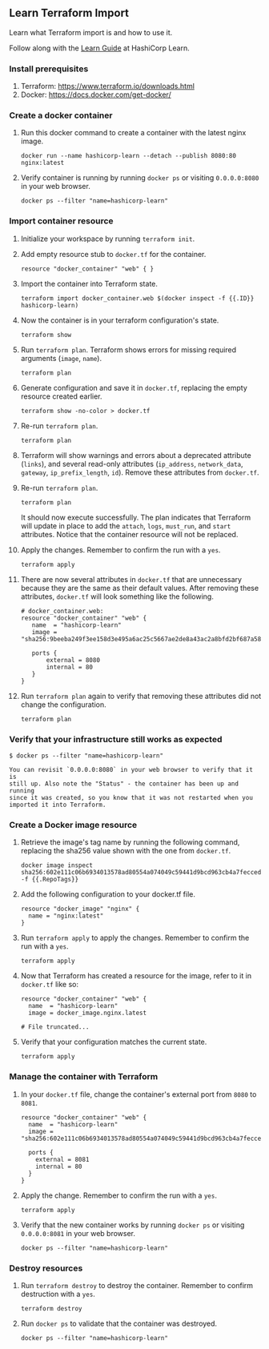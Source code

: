## Learn Terraform Import

Learn what Terraform import is and how to use it.

Follow along with the [Learn Guide](https://learn.hashicorp.com/terraform/state/import) at
HashiCorp Learn.

### Install prerequisites

1. Terraform: https://www.terraform.io/downloads.html
1. Docker: https://docs.docker.com/get-docker/

### Create a docker container

1. Run this docker command to create a container with the latest nginx image.

    ```shell
    docker run --name hashicorp-learn --detach --publish 8080:80 nginx:latest
    ```

1. Verify container is running by running `docker ps` or visiting `0.0.0.0:8080`
    in your web browser.

    ```shell
    docker ps --filter "name=hashicorp-learn"
    ```

### Import container resource

1. Initialize your workspace by running `terraform init`.

1. Add empty resource stub to `docker.tf` for the container.

    ```hcl
    resource "docker_container" "web" { }
    ```

1. Import the container into Terraform state.

    ```shell
    terraform import docker_container.web $(docker inspect -f {{.ID}} hashicorp-learn)
    ```

1. Now the container is in your terraform configuration's state.

    ```shell
    terraform show
    ```

1. Run `terraform plan`. Terraform shows errors for missing required arguments
    (`image`, `name`).

    ```shell
    terraform plan
    ```

1. Generate configuration and save it in `docker.tf`, replacing the empty
    resource created earlier.

    ```shell
    terraform show -no-color > docker.tf
    ```

1. Re-run `terraform plan`.
    ```shell
    terraform plan
    ```

1. Terraform will show warnings and errors about a deprecated attribute
    (`links`), and several read-only attributes (`ip_address`, `network_data`,
    `gateway`, `ip_prefix_length`, `id`). Remove these attributes from `docker.tf`.

1. Re-run `terraform plan`.

    ```shell
    terraform plan
    ```

    It should now execute successfully. The plan indicates that Terraform will
    update in place to add the `attach`, `logs`, `must_run`, and `start`
    attributes. Notice that the container resource will not be replaced.

1. Apply the changes. Remember to confirm the run with a `yes`.

    ```shell
    terraform apply
    ```

1. There are now several attributes in `docker.tf` that are unnecessary because
    they are the same as their default values. After removing these attributes,
    `docker.tf` will look something like the following.

    ```hcl
    # docker_container.web:
    resource "docker_container" "web" {
       name  = "hashicorp-learn"
       image = "sha256:9beeba249f3ee158d3e495a6ac25c5667ae2de8a43ac2a8bfd2bf687a58c06c9"

       ports {
           external = 8080
           internal = 80
       }
    }
    ```

1. Run `terraform plan` again to verify that removing these attributes did not
    change the configuration.

    ```shell
    terraform plan
    ```

### Verify that your infrastructure still works as expected

```shell
$ docker ps --filter "name=hashicorp-learn"
```

    You can revisit `0.0.0.0:8080` in your web browser to verify that it is
    still up. Also note the "Status" - the container has been up and running
    since it was created, so you know that it was not restarted when you
    imported it into Terraform.

### Create a Docker image resource

1. Retrieve the image's tag name by running the following command, replacing the
    sha256 value shown with the one from `docker.tf`.

    ```shell
    docker image inspect sha256:602e111c06b6934013578ad80554a074049c59441d9bcd963cb4a7feccede7a -f {{.RepoTags}}
    ```

1. Add the following configuration to your docker.tf file.

    ```hcl
    resource "docker_image" "nginx" {
      name = "nginx:latest"
    }
    ```

1. Run `terraform apply` to apply the changes. Remember to confirm the run with
    a `yes`.

    ```shell
    terraform apply
    ```

1. Now that Terraform has created a resource for the image, refer to it in
    `docker.tf` like so:

    ```hcl
    resource "docker_container" "web" {
      name  = "hashicorp-learn"
      image = docker_image.nginx.latest

    # File truncated...
    ```

1. Verify that your configuration matches the current state.

    ```shell
    terraform apply
    ```

### Manage the container with Terraform

1. In your `docker.tf` file, change the container's external port from `8080` to
    `8081`.

    ```hcl
    resource "docker_container" "web" {
      name  = "hashicorp-learn"
      image = "sha256:602e111c06b6934013578ad80554a074049c59441d9bcd963cb4a7feccede7a5"

      ports {
        external = 8081
        internal = 80
      }
    }
    ```

1. Apply the change. Remember to confirm the run with a `yes`.

    ```shell
    terraform apply
    ```

1. Verify that the new container works by running `docker ps` or visiting
    `0.0.0.0:8081` in your web browser.

    ```shell
    docker ps --filter "name=hashicorp-learn"
    ```

### Destroy resources

1. Run `terraform destroy` to destroy the container. Remember to confirm
    destruction with a `yes`.

    ```shell
    terraform destroy
    ```

1. Run `docker ps` to validate that the container was destroyed.

    ```shell
    docker ps --filter "name=hashicorp-learn"
    ```
